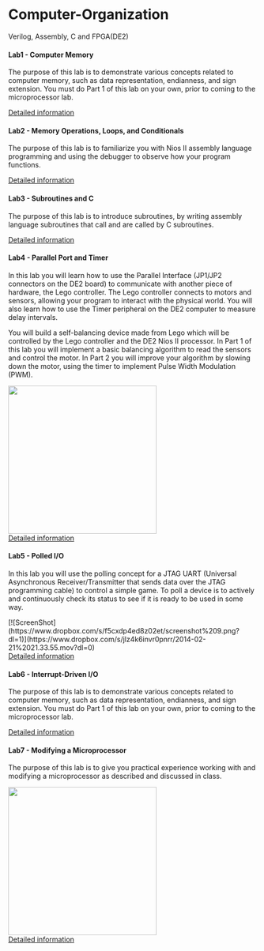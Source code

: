 # Computer-Organization
Verilog, Assembly, C and FPGA(DE2)
<body>
<h4>Lab1 - Computer Memory </h4>
<p>The purpose of this lab is to demonstrate various concepts related to computer memory, such as data representation, endianness, and sign extension. You must do Part 1 of this lab on your own, prior to coming to the microprocessor lab.</p>
<a href="http://www.eecg.utoronto.ca/~henry/ece243/labs/1/">Detailed information</a>
<br>
<h4>Lab2 - Memory Operations, Loops, and Conditionals </h4>
<p>The purpose of this lab is to familiarize you with Nios II assembly language programming and using the debugger to observe how your program functions.</p>
<a href="http://www.eecg.utoronto.ca/~henry/ece243/labs/2/assembly_basics.html">Detailed information</a>
<br>
<h4>Lab3 - Subroutines and C</h4>
<p>The purpose of this lab is to introduce subroutines, by writing assembly language subroutines that call and are called by C subroutines.</p>
<a href="http://www.eecg.utoronto.ca/~henry/ece243/labs/3/subroutines.html">Detailed information</a>
<br>
<h4>Lab4 - Parallel Port and Timer</h4>
<p>In this lab you will learn how to use the Parallel Interface (JP1/JP2 connectors on the DE2 board) to communicate with another piece of hardware, the Lego controller. The Lego controller connects to motors and sensors, allowing your program to interact with the physical world. You will also learn how to use the Timer peripheral on the DE2 computer to measure delay intervals.</p>
<p>
You will build a self-balancing device made from Lego which will be controlled by the Lego controller and the DE2 Nios II processor. In Part 1 of this lab you will implement a basic balancing algorithm to read the sensors and control the motor. In Part 2 you will improve your algorithm by slowing down the motor, using the timer to implement Pulse Width Modulation (PWM).
</p>
<img src="https://www.dropbox.com/s/vvg2gfnouqlz13l/2014-02-11%2010.11.05.jpg?dl=1" height="300" width="300">
<br>
<a href="http://www.eecg.utoronto.ca/~henry/ece243/labs/4/lego.html">Detailed information</a>
<br>
<h4>Lab5 - Polled I/O</h4>
<p>In this lab you will use the polling concept for a JTAG UART (Universal Asynchronous Receiver/Transmitter that sends data over the JTAG programming cable) to control a simple game. To poll a device is to actively and continuously check its status to see if it is ready to be used in some way.</p>
[![ScreenShot](https://www.dropbox.com/s/f5cxdp4ed8z02et/screenshot%209.png?dl=1)](https://www.dropbox.com/s/jlz4k6invr0pnrr/2014-02-21%2021.33.55.mov?dl=0)
<br>
<a href="http://www.eecg.utoronto.ca/~henry/ece243/labs/5/polling.html">Detailed information</a>
<br>
<h4>Lab6 - Interrupt-Driven I/O </h4>
<p>The purpose of this lab is to demonstrate various concepts related to computer memory, such as data representation, endianness, and sign extension. You must do Part 1 of this lab on your own, prior to coming to the microprocessor lab.</p>
<a href="http://www.eecg.utoronto.ca/~henry/ece243/labs/6/interrupt.html">Detailed information</a>
<br>
<h4>Lab7 - Modifying a Microprocessor</h4>
<p>The purpose of this lab is to give you practical experience working with and modifying a microprocessor as described and discussed in class.</p>
<img src="https://www.dropbox.com/s/4xth15zfhdn1w6t/screenshot%208.png?dl=1" height="300" width="300"/>
<br>
<a href="http://www.eecg.utoronto.ca/~henry/ece243/labs/7/microprocessor.html">Detailed information</a>
<br>
</body>
